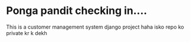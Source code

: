 # Ponga pandit checking in....
This is a customer management system django project
haha isko repo ko private kr k dekh
